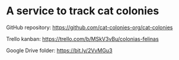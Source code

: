 # A service to track cat colonies

GitHub repository: https://github.com/cat-colonies-org/cat-colonies

Trello kanban: https://trello.com/b/MSkV3vBu/colonias-felinas

Google Drive folder: https://bit.ly/2VvMGu3
